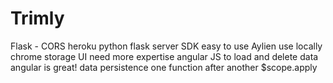 <h1>Trimly</h1>

Flask - CORS
heroku python flask server
SDK easy to use Aylien
use locally
chrome storage
UI need more expertise
angular JS to load and delete data
angular is great!
data persistence
one function after another
$scope.apply